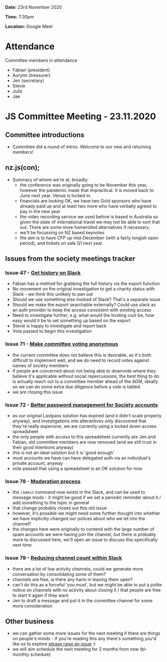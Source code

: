 **Date:** 23rd November 2020

**Time:** 7:30pm

**Location:** Google Meet

# Attendance
Committee members in attendance

- Fabian (president)
- Aurynn (treasurer)
- Jen (secretary)
- Stevie
- Julia
- Jae

# JS Committee Meeting - 23.11.2020

## Committee introductions

* Committee did a round of intros. Welcome to our new and returning members!

## nz.js(con);

* Summary of where we're at, broadly:
  - the conference was originally going to be November this year, however the pandemic made that impractical. It is moved back to June next year. Venue is locked in.
  - financials are looking OK, we have two Gold sponsors who have already paid up and at least two more who have verbally agreed to pay in the new year
  - the video recording service we used before is based in Australia so given the state of international travel we may not be able to sort that out. There are some more homerolled alternatives if necessary.
  - we'll be focussing on NZ based keynotes
  - the aim is to have CFP up mid-December (with a fairly longish open period), and tickets on sale Q1 next year.

## Issues from the society meetings tracker

### Issue 47 - [Get history on Slack](https://github.com/JavaScript-NZ/Society-Meetings/issues/47)

* Fabian has a method for grabbing the full history via the export function
* No movement on the original investigation to get a charity status with Slack - we think this unlikely to pan out
* Should we use something else instead of Slack? That's a separate issue
* Should we make the export searchable externally? Could use slack as an auth provider to keep the access consistent with existing access
* Need to investigate further, e.g. what would the hosting cost be, how easy would it be to set something up based on the export
* Stevie is happy to investigate and report back
* Vote passed to begin this investigation

### Issue 71 - [Make committee voting anonymous](https://github.com/JavaScript-NZ/Society-Meetings/issues/71)
* the current committee does not believe this is desirable, as it's both difficult to implement well, and we do need to record votes against names of society members
* if people are concerned about not being able to downvote where they believe it's applicable without social repercussions, the best thing to do is actually reach out to a committee member ahead of the AGM, ideally so we can do some extra due diligence before a vote is tabled
* we are closing this issue

### Issue 72 - [Better password management for Society accounts](https://github.com/JavaScript-NZ/Society-Meetings/issues/72)

* as our original Lastpass solution has expired (and it didn't scale properly anyway), and investigations into alterantives only discovered that they're really expensive, we are currently using a locked down access spreadsheet
* the only people with access to this spreadsheet currently are Jen and Fabian, old committee members are now removed (and we still trust in their good intentions anyway)
* this is not an ideal solution but it is 'good enough'
* most accounts we have can have delegated auth via an individual's private account, anyway
* vote passed that using a spreadsheet is an OK solution for now

### Issue 78 - [Moderation process](https://github.com/JavaScript-NZ/Society-Meetings/issues/78)

* the `/admin` command now exists in the Slack, and can be used to message mods - it might be good if we set a periodic reminder about it / add something to the topic in general
* that change probably closes out this old issue
* however, it's possible we might need some further thought into whether we have implicitly changed our polices about who we let into the channel?
* the changes here were originally to contend with the large number of spam accounts we were having join the channel, but there is probably more to discussed here, we'll open an issue to discuss this specifically next time

### Issue 79 - [Reducing channel count within Slack](https://github.com/JavaScript-NZ/Society-Meetings/issues/79)

* there are a lot of low activity channels, could we generate more conversation by consolidating some of them?
* channels are free, is there any harm in leaving them open?
* can't do this as a forceful 'you must', but we might be able to put a polite notice on channels with no activity about closing it / that people are free to start it again if they want
* Jen to draft a message and put it in the committee channel for some more consideration

## Other business

* we can gather some more issues for the next meeting if there are things on people's minds - if you're reading this any there's something you'd like us to explore [please raise an issue](https://github.com/JavaScript-NZ/Society-Meetings/issues) :)
* we will aim schedule the next meeting for 2 months from now (bi-monthly schedule)
